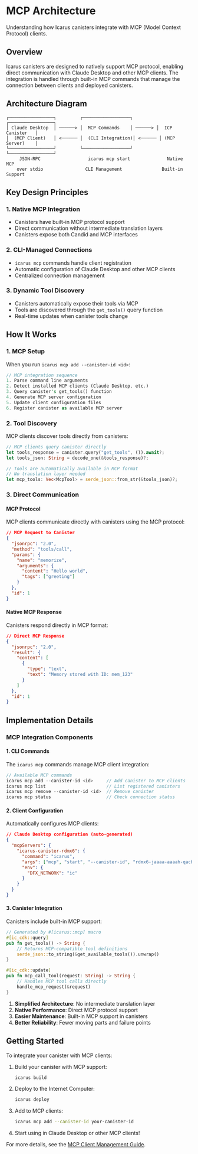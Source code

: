 # MCP Architecture

Understanding how Icarus canisters integrate with MCP (Model Context Protocol) clients.

## Overview

Icarus canisters are designed to natively support MCP protocol, enabling direct communication with Claude Desktop and other MCP clients. The integration is handled through built-in MCP commands that manage the connection between clients and deployed canisters.

## Architecture Diagram

```
┌─────────────────┐         ┌──────────────────┐         ┌─────────────────┐
│ Claude Desktop  │ ──────> │  MCP Commands    │ ──────> │  ICP Canister   │
│  (MCP Client)   │ <────── │  (CLI Integration)│ <────── │ (MCP Server)    │
└─────────────────┘         └──────────────────┘         └─────────────────┘
     JSON-RPC                  icarus mcp start              Native MCP
    over stdio                CLI Management               Built-in Support
```

## Key Design Principles

### 1. Native MCP Integration
- Canisters have built-in MCP protocol support
- Direct communication without intermediate translation layers
- Canisters expose both Candid and MCP interfaces

### 2. CLI-Managed Connections
- `icarus mcp` commands handle client registration
- Automatic configuration of Claude Desktop and other MCP clients
- Centralized connection management

### 3. Dynamic Tool Discovery
- Canisters automatically expose their tools via MCP
- Tools are discovered through the `get_tools()` query function
- Real-time updates when canister tools change

## How It Works

### 1. MCP Setup

When you run `icarus mcp add --canister-id <id>`:

```rust
// MCP integration sequence
1. Parse command line arguments
2. Detect installed MCP clients (Claude Desktop, etc.)
3. Query canister's get_tools() function
4. Generate MCP server configuration
5. Update client configuration files
6. Register canister as available MCP server
```

### 2. Tool Discovery

MCP clients discover tools directly from canisters:

```rust
// MCP clients query canister directly
let tools_response = canister.query("get_tools", ()).await?;
let tools_json: String = decode_one(&tools_response)?;

// Tools are automatically available in MCP format
// No translation layer needed
let mcp_tools: Vec<McpTool> = serde_json::from_str(&tools_json)?;
```

### 3. Direct Communication

#### MCP Protocol

MCP clients communicate directly with canisters using the MCP protocol:

```json
// MCP Request to Canister
{
  "jsonrpc": "2.0",
  "method": "tools/call",
  "params": {
    "name": "memorize",
    "arguments": {
      "content": "Hello world",
      "tags": ["greeting"]
    }
  },
  "id": 1
}
```

#### Native MCP Response

Canisters respond directly in MCP format:

```json
// Direct MCP Response
{
  "jsonrpc": "2.0",
  "result": {
    "content": [
      {
        "type": "text",
        "text": "Memory stored with ID: mem_123"
      }
    ]
  },
  "id": 1
}
```

## Implementation Details

### MCP Integration Components

#### 1. CLI Commands
The `icarus mcp` commands manage MCP client integration:

```rust
// Available MCP commands
icarus mcp add --canister-id <id>     // Add canister to MCP clients
icarus mcp list                       // List registered canisters
icarus mcp remove --canister-id <id>  // Remove canister
icarus mcp status                     // Check connection status
```

#### 2. Client Configuration
Automatically configures MCP clients:

```json
// Claude Desktop configuration (auto-generated)
{
  "mcpServers": {
    "icarus-canister-rdmx6": {
      "command": "icarus",
      "args": ["mcp", "start", "--canister-id", "rdmx6-jaaaa-aaaah-qacbq-cai"],
      "env": {
        "DFX_NETWORK": "ic"
      }
    }
  }
}
```

#### 3. Canister Integration
Canisters include built-in MCP support:

```rust
// Generated by #[icarus::mcp] macro
#[ic_cdk::query]
pub fn get_tools() -> String {
    // Returns MCP-compatible tool definitions
    serde_json::to_string(&get_available_tools()).unwrap()
}

#[ic_cdk::update]
pub fn mcp_call_tool(request: String) -> String {
    // Handles MCP tool calls directly
    handle_mcp_request(&request)
}
```

1. **Simplified Architecture**: No intermediate translation layer
2. **Native Performance**: Direct MCP protocol support
3. **Easier Maintenance**: Built-in MCP support in canisters
4. **Better Reliability**: Fewer moving parts and failure points

## Getting Started

To integrate your canister with MCP clients:

1. Build your canister with MCP support:
   ```bash
   icarus build
   ```

2. Deploy to the Internet Computer:
   ```bash
   icarus deploy
   ```

3. Add to MCP clients:
   ```bash
   icarus mcp add --canister-id your-canister-id
   ```

4. Start using in Claude Desktop or other MCP clients!

For more details, see the [MCP Client Management Guide](./MCP_CLIENT_MANAGEMENT.md).